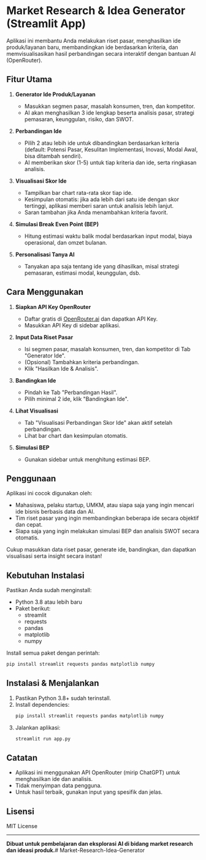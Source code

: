 # Market Research & Idea Generator (Streamlit App)

Aplikasi ini membantu Anda melakukan riset pasar, menghasilkan ide produk/layanan baru, membandingkan ide berdasarkan kriteria, dan memvisualisasikan hasil perbandingan secara interaktif dengan bantuan AI (OpenRouter).

## Fitur Utama

1. **Generator Ide Produk/Layanan**
   - Masukkan segmen pasar, masalah konsumen, tren, dan kompetitor.
   - AI akan menghasilkan 3 ide lengkap beserta analisis pasar, strategi pemasaran, keunggulan, risiko, dan SWOT.

2. **Perbandingan Ide**
   - Pilih 2 atau lebih ide untuk dibandingkan berdasarkan kriteria (default: Potensi Pasar, Kesulitan Implementasi, Inovasi, Modal Awal, bisa ditambah sendiri).
   - AI memberikan skor (1-5) untuk tiap kriteria dan ide, serta ringkasan analisis.

3. **Visualisasi Skor Ide**
   - Tampilkan bar chart rata-rata skor tiap ide.
   - Kesimpulan otomatis: jika ada lebih dari satu ide dengan skor tertinggi, aplikasi memberi saran untuk analisis lebih lanjut.
   - Saran tambahan jika Anda menambahkan kriteria favorit.

4. **Simulasi Break Even Point (BEP)**
   - Hitung estimasi waktu balik modal berdasarkan input modal, biaya operasional, dan omzet bulanan.

5. **Personalisasi Tanya AI**
   - Tanyakan apa saja tentang ide yang dihasilkan, misal strategi pemasaran, estimasi modal, keunggulan, dsb.

## Cara Menggunakan

1. **Siapkan API Key OpenRouter**
   - Daftar gratis di [OpenRouter.ai](https://openrouter.ai) dan dapatkan API Key.
   - Masukkan API Key di sidebar aplikasi.

2. **Input Data Riset Pasar**
   - Isi segmen pasar, masalah konsumen, tren, dan kompetitor di Tab "Generator Ide".
   - (Opsional) Tambahkan kriteria perbandingan.
   - Klik "Hasilkan Ide & Analisis".

3. **Bandingkan Ide**
   - Pindah ke Tab "Perbandingan Hasil".
   - Pilih minimal 2 ide, klik "Bandingkan Ide".

4. **Lihat Visualisasi**
   - Tab "Visualisasi Perbandingan Skor Ide" akan aktif setelah perbandingan.
   - Lihat bar chart dan kesimpulan otomatis.

5. **Simulasi BEP**
   - Gunakan sidebar untuk menghitung estimasi BEP.

## Penggunaan

Aplikasi ini cocok digunakan oleh:
- Mahasiswa, pelaku startup, UMKM, atau siapa saja yang ingin mencari ide bisnis berbasis data dan AI.
- Tim riset pasar yang ingin membandingkan beberapa ide secara objektif dan cepat.
- Siapa saja yang ingin melakukan simulasi BEP dan analisis SWOT secara otomatis.

Cukup masukkan data riset pasar, generate ide, bandingkan, dan dapatkan visualisasi serta insight secara instan!

## Kebutuhan Instalasi

Pastikan Anda sudah menginstall:
- Python 3.8 atau lebih baru
- Paket berikut:
  - streamlit
  - requests
  - pandas
  - matplotlib
  - numpy

Install semua paket dengan perintah:
```bash
pip install streamlit requests pandas matplotlib numpy
```

## Instalasi & Menjalankan

1. Pastikan Python 3.8+ sudah terinstall.
2. Install dependencies:
   ```bash
   pip install streamlit requests pandas matplotlib numpy
   ```
3. Jalankan aplikasi:
   ```bash
   streamlit run app.py
   ```

## Catatan
- Aplikasi ini menggunakan API OpenRouter (mirip ChatGPT) untuk menghasilkan ide dan analisis.
- Tidak menyimpan data pengguna.
- Untuk hasil terbaik, gunakan input yang spesifik dan jelas.

## Lisensi
MIT License

---

**Dibuat untuk pembelajaran dan eksplorasi AI di bidang market research dan ideasi produk.**# Market-Research-Idea-Generator
